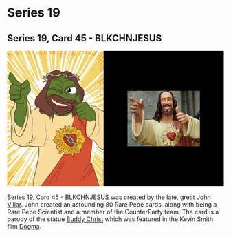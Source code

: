 # Series 19

## Series 19, Card 45 - BLKCHNJESUS

![](<../../../.gitbook/assets/S19 C45 - BLKCHNJESUS card and source.jpg>)

Series 19, Card 45 - [BLKCHNJESUS](https://pepe.wtf/asset/BLKCHNJESUS) was created by the late, great [John Villar](https://pepe.wtf/artists/John-Villar). John created an astounding 80 Rare Pepe cards, along with being a Rare Pepe Scientist and a member of the CounterParty team. The card is a parody of the statue [Buddy Christ](https://en.wikipedia.org/wiki/Buddy\_Christ) which was featured in the Kevin Smith film [Dogma](https://en.wikipedia.org/wiki/Dogma\_\(film\)).&#x20;
